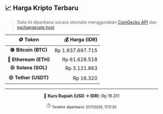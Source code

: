 

<!-- HARGA_KRIPTO -->
## 📈 Harga Kripto Terbaru

> Data ini diperbarui secara otomatis menggunakan [CoinGecko API](https://www.coingecko.com/) dan [exchangerate.host](https://exchangerate.host/)

<div align="center">

| 🪙 Token | 💰 Harga (IDR) |
|:------:|---------------:|
| 🟠 **Bitcoin (BTC)**   | Rp 1.937.697.715 |
| 🔵 **Ethereum (ETH)**  | Rp 61.628.518 |
| 🟣 **Solana (SOL)**    | Rp 3.121.863 |
| 🟢 **Tether (USDT)**   | Rp 16.320 |

---

💱 **Kurs Rupiah (USD → IDR)**: Rp 16.311

🕒 <sub>Terakhir diperbarui: 21/7/2025, 17.17.30</sub>

</div>
<!-- /HARGA_KRIPTO -->